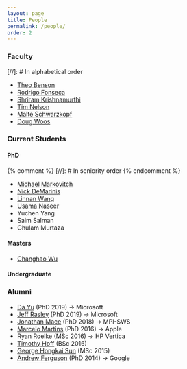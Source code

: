 ```yaml
---
layout: page
title: People
permalink: /people/
order: 2
---
```


### Faculty
[//]: # In alphabetical order
 - [Theo Benson](https://cs.brown.edu/~tab)
 - [Rodrigo Fonseca](https://cs.brown.edu/~rfonseca)
 - [Shriram Krishnamurthi](https://cs.brown.edu/~sk)
 - [Tim Nelson](https://cs.brown.edu/~tn)
 - [Malte Schwarzkopf](https://cs.brown.edu/~malte)
 - [Doug Woos](http://www.dougwoos.com/)

### Current Students
#### PhD
{% comment %}
[//]: # In seniority order
{% endcomment %}
 - [Michael Markovitch](https://cs.brown.edu/people/mmarkovi/)
 - [Nick DeMarinis](https://cs.brown.edu/~ndemarin)
 - [Linnan Wang](https://linnanwang.github.io/)
 - [Usama Naseer](https://cs.brown.edu/~unaseer)
 - Yuchen Yang
 - Saim Salman
 - Ghulam Murtaza


#### Masters
 - [Changhao Wu](https://gordonwucn.github.io)

#### Undergraduate


### Alumni
 - [Da Yu](http://cs.brown.edu/~dyu/) (PhD 2019) → Microsoft
 - [Jeff Rasley](http://cs.brown.edu/~jeffra/) (PhD 2019) → Microsoft
 - [Jonathan Mace](https://people.mpi-sws.org/~jcmace) (PhD 2018) → MPI-SWS
 - [Marcelo Martins](http://cs.brown.edu/people/martins/) (PhD 2016) → Apple
 - Ryan Roelke (MSc 2016) → HP Vertica
 - [Timothy Hoff](https://www.linkedin.com/in/timothy-hoff-3b023041) (BSc 2016)
 - [George Hongkai Sun](https://www.monkeyhouse.info/) (MSc 2015)
 - [Andrew Ferguson](http://cs.brown.edu/~adf/) (PhD 2014) → Google
